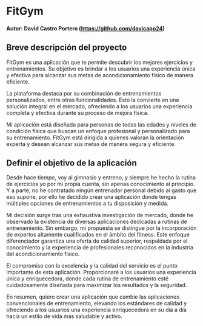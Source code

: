 # FitGym

#### Autor: David Castro Portero (https://github.com/davicapo24)

## Breve descripción del proyecto

FitGym es una aplicación que te permite descubrir los mejores ejercicios y entrenamientos. Su objetivo es brindar a los usuarios una experiencia única y efectiva para alcanzar sus metas de acondicionamiento físico de manera eficiente.

La plataforma destaca por su combinación de entrenamientos personalizados, entre otras funcionalidades. Esto la convierte en una solución integral en el mercado, ofreciendo a los usuarios una experiencia completa y efectiva durante su proceso de mejora física.

Mi aplicación está diseñada para personas de todas las edades y niveles de condición física que buscan un enfoque profesional y personalizado para su entrenamiento. FitGym está dirigida a quienes valoran la orientación experta y desean alcanzar sus metas de manera segura y eficiente.

## Definir el objetivo de la aplicación

Desde hace tiempo, voy al gimnasio y entreno, y siempre he hecho la rutina de ejercicios yo por mi propia cuenta, sin apenas conocimiento al principio.
Y a parte, no he contratado ningún entrenador personal debido al gasto que eso supone, por ello he decidido crear una aplicación donde tengas múltiples opciones de entrenamientos a tu disposición y medida.

Mi decisión surge tras una exhaustiva investigación de mercado, donde he observado la existencia de diversas aplicaciones dedicadas a rutinas de entrenamiento. Sin embargo, mi propuesta se distingue por la incorporación de expertos altamente cualificados en el ámbito del fitness. Este enfoque diferenciador garantiza una oferta de calidad superior, respaldada por el conocimiento y la experiencia de profesionales reconocidos en la industria del acondicionamiento físico.

El compromiso con la excelencia y la calidad del servicio es el punto importante de esta aplicación. Proporcionaré a los usuarios una experiencia única y enriquecedora, donde cada rutina de entrenamiento esté cuidadosamente diseñada para maximizar los resultados y la seguridad.

En resumen, quiero crear una aplicación que cambie las aplicaciones convencionales de entrenamiento, elevando los estándares de calidad y ofreciendo a los usuarios una experiencia enriquecedora en su día a día hacia un estilo de vida más saludable y activo.